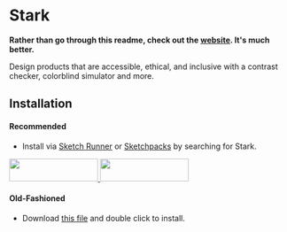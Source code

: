 # Stark

**Rather than go through this readme, check out the [website](http://www.getstark.co/). It's much better.**

Design products that are accessible, ethical, and inclusive with a contrast checker, colorblind simulator and more.

## Installation

#### Recommended

- Install via [Sketch Runner](http://sketchrunner.com/) or [Sketchpacks](https://sketchpacks.com/) by searching for Stark.

<a href="http://bit.ly/SketchRunnerWebsite">
  <img width="160" height="41" src="http://bit.ly/RunnerBadgeBlue">
</a>

<a href="https://sketchpacks.com/stark-contrast/stark-sketch-plugin/install">
  <img width="160" height="41" src="http://sketchpacks-com.s3.amazonaws.com/assets/badges/sketchpacks-badge-install.png" >
</a>

#### Old-Fashioned

- Download [this file](https://github.com/stark-contrast/stark-sketch-plugin/archive/main.zip) and double click to install.
